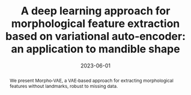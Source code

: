 ---
title: "A deep learning approach for morphological feature extraction based on variational auto‑encoder: an application to mandible shape"
authors:
  - Masato Tsutsumi
  - Nen Saito
  - Daisuke Koyabu
  - Chikara Furusawa
publication: "npj Systems Biology and Applications"
date: 2023-06-01
doi: "10.1038/s41540-023-00293-6"
url_doi: "https://doi.org/10.1038/s41540-023-00293-6"
url_pdf: "https://doi.org/10.1038/s41540-023-00293-6"
url_code: "https://github.com/masa10223"
abstract: "We present Morpho‑VAE, a VAE‑based approach for extracting morphological features without landmarks, robust to missing data."
---